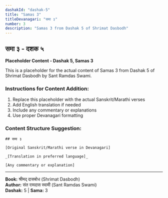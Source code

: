 ```yaml
---
dashakId: "dashak-5"
title: "Samas 3"
titleDevanagari: "समा ३"
number: 3
description: "Samas 3 from Dashak 5 of Shrimat Dasbodh"
---
```


## समा ३ - दशक ५

<!-- TODO: Add the actual Sanskrit/Marathi content here -->

**Placeholder Content - Dashak 5, Samas 3**

This is a placeholder for the actual content of Samas 3 from Dashak 5 of Shrimat Dasbodh by Sant Ramdas Swami.

### Instructions for Content Addition:
1. Replace this placeholder with the actual Sanskrit/Marathi verses
2. Add English translation if needed
3. Include any commentary or explanations
4. Use proper Devanagari formatting

### Content Structure Suggestion:
```
## समा ३

[Original Sanskrit/Marathi verse in Devanagari]

_[Translation in preferred language]_

[Any commentary or explanation]
```

---
**Book:** श्रीमद् दासबोध (Shrimat Dasbodh)  
**Author:** संत रामदास स्वामी (Sant Ramdas Swami)  
**Dashak:** 5 | **Sama:** 3
